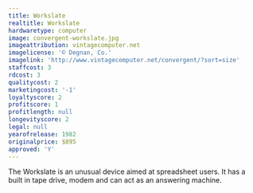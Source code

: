 ```yaml
---
title: Workslate
realtitle: Workslate
hardwaretype: computer
image: convergent-workslate.jpg
imageattribution: vintagecomputer.net
imagelicense: '© Degnan, Co.'
imagelink: 'http://www.vintagecomputer.net/convergent/?sort=size'
staffcost: 3
rdcost: 3
qualitycost: 2
marketingcost: '-1'
loyaltyscore: 2
profitscore: 1
profitlength: null
longevityscore: 2
legal: null
yearofrelease: 1982
originalprice: $895
approved: 'Y'
---
```


The Workslate is an unusual device aimed at spreadsheet users. It has a built in tape drive, modem and can act as an answering machine.
